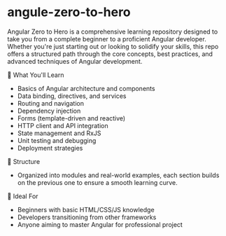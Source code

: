 # angule-zero-to-hero
Angular Zero to Hero is a comprehensive learning repository designed to take you from a complete beginner to a proficient Angular developer. Whether you're just starting out or looking to solidify your skills, this repo offers a structured path through the core concepts, best practices, and advanced techniques of Angular development.

🚀 What You'll Learn
- Basics of Angular architecture and components
- Data binding, directives, and services
- Routing and navigation
- Dependency injection
- Forms (template-driven and reactive)
- HTTP client and API integration
- State management and RxJS
- Unit testing and debugging
- Deployment strategies

📁 Structure
- Organized into modules and real-world examples, each section builds on the previous one to ensure a smooth learning curve.

🎯 Ideal For
- Beginners with basic HTML/CSS/JS knowledge
- Developers transitioning from other frameworks
- Anyone aiming to master Angular for professional project
